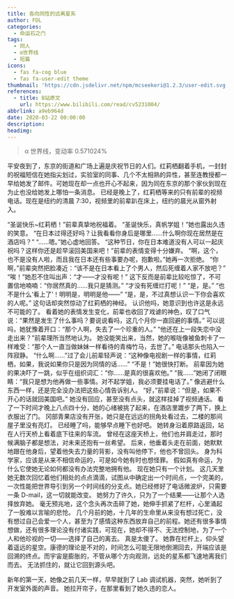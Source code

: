 ```yaml
---
title: 各向同性的远离星系
author: FDL
categories:
  - 命运石之门
tags: 
  - 同人
  - α世界线
  - 短篇
icons:
  - fas fa-cog blue
  - fas fa-user-edit theme
thumbnail: 'https://cdn.jsdelivr.net/npm/mcseekeri@1.2.3/user-edit.svg'
references:
  - title: B站原文
    url: https://www.bilibili.com/read/cv5231004/
abbrlink: a9eb964d
date: 2020-03-22 00:00:00
description:
headimg:
---
```


> α 世界线，变动率 0.571024%

平安夜到了，东京的街道和广场上遍是庆祝节日的人们。红莉栖翻着手机，一封封的祝福短信在她指尖划过，实验室的同事、几个不太相熟的异性，甚至连教授都一早给她发了邮件。可她现在却一点也开心不起来，因为同在东京的那个家伙到现在为止也没给她发上哪怕一条消息。
已经是晚上了，红莉栖等来的只有前辈的视频电话。现在是纽约的清晨 7:30，视频里的前辈趴在床上，纽约的晨光从窗外射入。

<!-- more -->

“圣诞快乐\~红莉栖！”前辈真挚地祝福着。
“圣诞快乐，真帆学姐！”她也露出久违的笑意。
“在日本过得还好吗？让我看看你身后是哪里……什么啊你现在居然是在酒店吗？”
“……嗯。”她心虚地回答。
“这种节日，你在日本难道没有人可以一起庆祝吗？这样你还是趁早滚回美国来吧！”前辈的表情变得十分嫌弃。
“啊，这个，也不是没有人啦，而且我在日本还有些事要办呢，抱歉啦。”她再一次拒绝。
“你啊，”前辈突然把脸凑近：“该不是在日本看上了个男人，然后死缠着人家不放吧？”
“唉！”她忍不住叫出声：“才——才没有呢！”
这下反而是前辈比较吃惊了，不可置信地喃喃：“你居然真的……我只是猜测。”
“才没有死缠烂打呢！”
“是，是。”
“也不是什么‘看上了’！明明是，明明是他——”
“是，是，不过真想认识一下你会喜欢的人呢。”
这句话却突然惊动了红莉栖的神经。
认识他吗，她意识到也许这是永远不可能的了。
看着她的表情发生变化，前辈也收回了戏谑的神色，叹了口气说：“果然是发生了什么事吗？要说说看吗，这几个月你一直回避的事情。”
可以说吗，她犹豫着开口：“那个人啊，失去了一个珍重的人。”
“他还在上一段失恋中没走出来？”前辈理所当然地认为。
她没能笑出来，当然，她的喉咙像被鱼刺卡了一样难受：“那个人一直当做妹妹一样看待的青梅竹马，去世了。”
电话那头也陷入一阵寂静。
“什么啊……”过了会儿前辈轻声说：“这种像电视剧一样的事情，红莉栖，如果，我说如果你只是因为同情的话……”
“不是！”她很快打断。
前辈因为她的果决吓了一跳，似乎在组织词汇：“你……是真的很喜欢他。”
“我……”她闭了闭眼睛：“我只是想为他再做一些事情。对不起学姐，我必须要挂电话了。”
像逃避什么东西一样，还是完全没办法把这些心情告诉别人。
“好，”前辈说：“但是，如果不开心的话就回美国吧。”
她没有回应，甚至没有点头，就这样挂掉了视频通话。
看了一下时间才晚上八点四十分，她的心绪被挑了起来，在酒店里踱步了两下，换上衣服出了门。
冈部青果店没有开张，她只是在远远的拐角处看过去，二楼的那间屋子里没有亮灯。
已经睡了吗，能够早点睡下也好吧。
她转身沿着原路返回，站在人行天桥上看着底下往来的车流。
曾经在这座天桥上，他们也并肩走过，那时候满脑子都是想法，对未来还抱有一丝希望。
后来，他垂着头走在前面，她默默地跟在他身后，望着他失去力量的背影，没有叫他停下，他也不曾回头。
身为科学家，应该是从来不相信命运的，可是如今她有时也想怪罪。
假如真有命运，为什么它使她无论如何都没有办法完整地拥有他。
现在她只有一个计划。
这几天里她无数次回忆着他们相处的点点滴滴，试图从中确定出一个时间点，一个完美的，一次性能把世界导引到另一个时间线的分支点。她已经修好了电话微波炉，只需要一条 D-mail，这一切就能改变。
她努力了许久，只为了一个结果——让那个人选择放弃她。
毫无预兆地，这个念头再次击碎了她，她伸手抓紧了栏杆，心里涌起了一股难以言喻的悲怆。
几个月前的她，十几年的生命里从来没有想过死亡，没有想过自己会爱一个人，甚至为了感情这种东西放弃自己的前程。她还有很多事情想做，还有很多理论没有付诸实践，可现在，她却不得不、无法控制地，为了一个人和他珍视的一切——选择了自己的离去。
真是太傻了。
她靠在栏杆上，仰头望着遥远的星空。康德的理论是不对的，时间怎么可能无限地倒溯回去，开端应该是回溯的终点。而宇宙是膨胀的，不管从哪个方向观测，远处的星系都飞速地离我们而去。
无法抓住的，就让它回到源头吧。

新年的第一天，她像之前几天一样，早早就到了 Lab 调试机器，突然，她听到了开发室外面的声音。
她拉开帘子，在那里看到了她久违的恋人。
